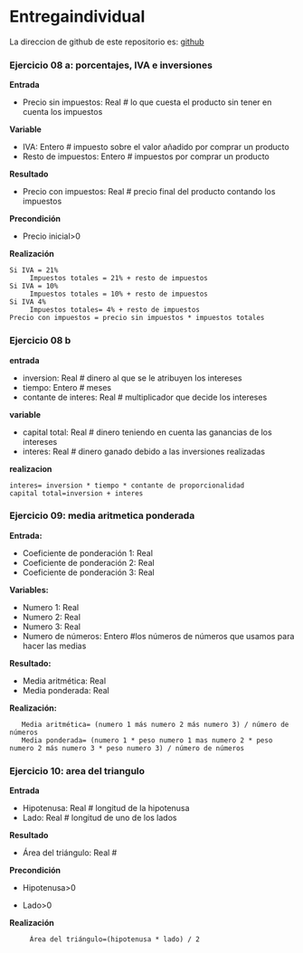# Entregaindividual

La direccion de github de este repositorio es: [github](https://github.com/jzazooro/Entregaindividual.git)

### Ejercicio 08 a: porcentajes, IVA e inversiones

**Entrada**
   * Precio sin impuestos: Real # lo que cuesta el producto sin tener en cuenta los impuestos

**Variable**
   * IVA: Entero # impuesto sobre el valor añadido por comprar un producto
   * Resto de impuestos: Entero # impuestos por comprar un producto

**Resultado**
   * Precio con impuestos: Real # precio final del producto contando los impuestos

**Precondición**
   * Precio inicial>0

**Realización**
```
Si IVA = 21%
     Impuestos totales = 21% + resto de impuestos
Si IVA = 10%
     Impuestos totales = 10% + resto de impuestos
Si IVA 4% 
     Impuestos totales= 4% + resto de impuestos
Precio con impuestos = precio sin impuestos * impuestos totales
```

### Ejercicio 08 b

**entrada**
   * inversion: Real # dinero al que se le atribuyen los intereses
   * tiempo: Entero # meses
   * contante de interes: Real # multiplicador que decide los intereses

**variable**
   * capital total: Real # dinero teniendo en cuenta las ganancias de los intereses
   * interes: Real # dinero ganado debido a las inversiones realizadas
  
  **realizacion**
  ```
  interes= inversion * tiempo * contante de proporcionalidad
  capital total=inversion + interes
  ```

### Ejercicio 09: media aritmetica ponderada

**Entrada:**
   * Coeficiente de ponderación 1: Real
   * Coeficiente de ponderación 2: Real
   * Coeficiente de ponderación 3: Real 

**Variables:**
   * Numero 1: Real
   * Numero 2: Real
   * Numero 3: Real
   * Numero de números: Entero #los números de números que usamos para hacer las medias

**Resultado:**
   * Media aritmética: Real 
   * Media ponderada: Real

**Realización:** 
```
   Media aritmética= (numero 1 más numero 2 más numero 3) / número de números
   Media ponderada= (numero 1 * peso numero 1 mas numero 2 * peso numero 2 más numero 3 * peso numero 3) / número de números
```

### Ejercicio 10: area del triangulo

**Entrada**
   * Hipotenusa: Real # longitud de la hipotenusa
   * Lado: Real # longitud de uno de los lados

**Resultado**
   * Área del triángulo: Real #	

**Precondición** 
   + Hipotenusa>0
   * Lado>0

**Realización**
```
     Área del triángulo=(hipotenusa * lado) / 2
```

